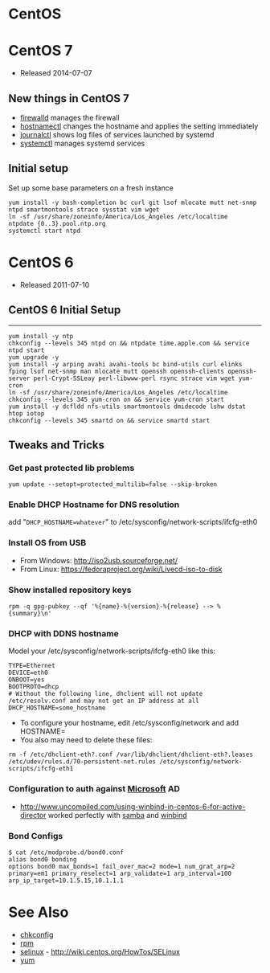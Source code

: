 # CentOS

# CentOS 7

- Released 2014-07-07

## New things in CentOS 7

- [firewalld](firewalld) manages the firewall
- [hostnamectl](hostnamectl) changes the hostname and applies the setting immediately
- [journalctl](journalctl) shows log files of services launched by systemd
- [systemctl](systemctl) manages systemd services

## Initial setup

Set up some base parameters on a fresh instance

```
yum install -y bash-completion bc curl git lsof mlocate mutt net-snmp ntpd smartmontools strace sysstat vim wget  
ln -sf /usr/share/zoneinfo/America/Los_Angeles /etc/localtime  
ntpdate {0..3}.pool.ntp.org  
systemctl start ntpd
```

# CentOS 6

- Released 2011-07-10

## CentOS 6 Initial Setup
----------------------

```
yum install -y ntp  
chkconfig --levels 345 ntpd on && ntpdate time.apple.com && service ntpd start  
yum upgrade -y  
yum install -y arping avahi avahi-tools bc bind-utils curl elinks fping lsof net-snmp man mlocate mutt openssh openssh-clients openssh-server perl-Crypt-SSLeay perl-libwww-perl rsync strace vim wget yum-cron
ln -sf /usr/share/zoneinfo/America/Los_Angeles /etc/localtime  
chkconfig --levels 345 yum-cron on && service yum-cron start  
yum install -y dcfldd nfs-utils smartmontools dmidecode lshw dstat htop iotop  
chkconfig --levels 345 smartd on && service smartd start
```

## Tweaks and Tricks

### Get past protected lib problems

`yum update --setopt=protected_multilib=false --skip-broken`

### Enable DHCP Hostname for DNS resolution

add "`DHCP_HOSTNAME=whatever`" to
/etc/sysconfig/network-scripts/ifcfg-eth0

### Install OS from USB

-   From Windows: <http://iso2usb.sourceforge.net/>
-   From Linux: <https://fedoraproject.org/wiki/Livecd-iso-to-disk>

### Show installed repository keys

`rpm -q gpg-pubkey --qf '%{name}-%{version}-%{release} --> %{summary}\n'`

### DHCP with DDNS hostname

Model your /etc/sysconfig/network-scripts/ifcfg-eth0 like this:

```
TYPE=Ethernet
DEVICE=eth0
ONBOOT=yes
BOOTPROTO=dhcp
# Without the following line, dhclient will not update /etc/resolv.conf and may not get an IP address at all
DHCP_HOSTNAME=some_hostname
```

- To configure your hostname, edit /etc/sysconfig/network and add HOSTNAME=<fqdn>
- You also may need to delete these files:

```
rm -f /etc/dhclient-eth?.conf /var/lib/dhclient/dhclient-eth?.leases /etc/udev/rules.d/70-persistent-net.rules /etc/sysconfig/network-scripts/ifcfg-eth1
```

### Configuration to auth against [Microsoft](/wiki/Microsoft "wikilink") AD

- <http://www.uncompiled.com/using-winbind-in-centos-6-for-active-director> worked perfectly with [samba](samba) and [winbind](winbind)

### Bond Configs

```
$ cat /etc/modprobe.d/bond0.conf  
alias bond0 bonding  
options bond0 max_bonds=1 fail_over_mac=2 mode=1 num_grat_arp=2 primary=em1 primary_reselect=1 arp_validate=1 arp_interval=100 arp_ip_target=10.1.5.15,10.1.1.1
```

# See Also

- [chkconfig](chkconfig)
- [rpm](rpm)
- [selinux](selinux) - <http://wiki.centos.org/HowTos/SELinux>
- [yum](yum)
